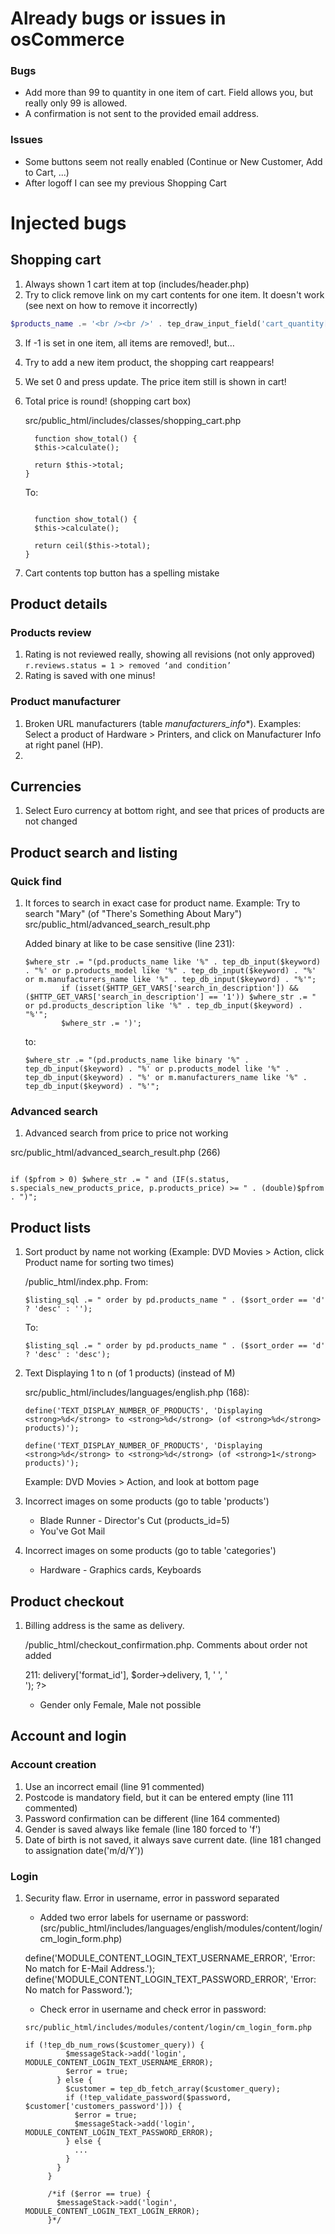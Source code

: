 # Already bugs or issues in osCommerce

### Bugs

- Add more than 99 to quantity in one item of cart. Field allows you, but really only
99 is allowed.
- A confirmation is not sent to the provided email address.

### Issues

- Some buttons seem not really enabled (Continue or New Customer, Add to Cart, ...) 
- After logoff I can see my previous Shopping Cart

# Injected bugs
   
## Shopping cart

1. Always shown 1 cart item at top (includes/header.php)
1. Try to click remove link on my cart contents for one item. It doesn't work (see next on how to remove it incorrectly)
   
  ```php
  $products_name .= '<br /><br />' . tep_draw_input_field('cart_quantity[]', $products[$i]['quantity'], 'size="4"') . tep_draw_hidden_field('products_id[]', $products[$i]['id']) . tep_draw_button(IMAGE_BUTTON_UPDATE, 'refresh') . '&nbsp;&nbsp;&nbsp;' . TEXT_OR . '<a href="' . tep_href_link(FILENAME_SHOPPING_CART, 'products_id=' . $products[$i]['id'] . '&action=remove_products') . '">' . TEXT_REMOVE . '</a>';
  ```

3. If -1 is set in one item, all items are removed!, but…
4. Try to add a new item product, the shopping cart reappears!
5. We set 0 and press update. The price item still is shown in cart!
6. Total price is round! (shopping cart box)
   
    src/public_html/includes/classes/shopping_cart.php
   
    ```
      function show_total() {
      $this->calculate();

      return $this->total;
    }
    ```

    To:
    ```

      function show_total() {
      $this->calculate();

      return ceil($this->total);
    }
    ```

7. Cart contents top button has a spelling mistake

## Product details

### Products review 

1. Rating is not reviewed really, showing all revisions (not only approved)
```r.reviews.status = 1 > removed ‘and condition’```
1. Rating is saved with one minus!

### Product manufacturer

1. Broken URL manufacturers (table *manufacturers_info**). Examples: Select a product of Hardware > Printers, and click on Manufacturer Info at right panel (HP).
2. 


## Currencies

1. Select Euro currency at bottom right, and see that prices of products are not changed

## Product search and listing  

### Quick find

1. It forces to search in exact case for product name. Example: Try to search "Mary" (of "There's Something About Mary")
  src/public_html/advanced_search_result.php
    
    Added binary at like to be case sensitive (line 231):

    ```
    $where_str .= "(pd.products_name like '%" . tep_db_input($keyword) . "%' or p.products_model like '%" . tep_db_input($keyword) . "%' or m.manufacturers_name like '%" . tep_db_input($keyword) . "%'";
            if (isset($HTTP_GET_VARS['search_in_description']) && ($HTTP_GET_VARS['search_in_description'] == '1')) $where_str .= " or pd.products_description like '%" . tep_db_input($keyword) . "%'";
            $where_str .= ')';
    ```
    to:

    ```
    $where_str .= "(pd.products_name like binary '%" . tep_db_input($keyword) . "%' or p.products_model like '%" . tep_db_input($keyword) . "%' or m.manufacturers_name like '%" . tep_db_input($keyword) . "%'";
    ```

### Advanced search

1. Advanced search from price to price not working

  src/public_html/advanced_search_result.php (266)

  ```
  
  if ($pfrom > 0) $where_str .= " and (IF(s.status, s.specials_new_products_price, p.products_price) >= " . (double)$pfrom . ")";

  ```

## Product lists

1. Sort product by name not working (Example: DVD Movies > Action, click Product name for sorting two times)
   
    /public_html/index.php. From:

    ```
    $listing_sql .= " order by pd.products_name " . ($sort_order == 'd' ? 'desc' : '');
    ```

    To:

    ```
    $listing_sql .= " order by pd.products_name " . ($sort_order == 'd' ? 'desc' : 'desc');
    ```

1. Text Displaying 1 to n (of 1 products) (instead of M)

      src/public_html/includes/languages/english.php (168):

      ```
      define('TEXT_DISPLAY_NUMBER_OF_PRODUCTS', 'Displaying <strong>%d</strong> to <strong>%d</strong> (of <strong>%d</strong> products)');

      ```

      ```
      define('TEXT_DISPLAY_NUMBER_OF_PRODUCTS', 'Displaying <strong>%d</strong> to <strong>%d</strong> (of <strong>1</strong> products)');
      ```

      Example: DVD Movies > Action, and look at bottom page

1. Incorrect images on some products (go to table 'products')
   
   - Blade Runner - Director's Cut (products_id=5)
   - You've Got Mail

1. Incorrect images on some products (go to table 'categories')
   
   - Hardware - Graphics cards, Keyboards   

## Product checkout

1. Billing address is the same as delivery.

     /public_html/checkout_confirmation.php. Comments about order not added

     211:  <td><?php echo tep_address_format($order->delivery['format_id'], $order->delivery, 1, ' ', '<br />'); ?></td>
   
    * Gender only Female, Male not possible

## Account and login
  
### Account creation

1. Use an incorrect email (line 91 commented)
1. Postcode is mandatory field, but it can be entered empty (line 111 commented)
1. Password confirmation can be different (line 164 commented)
1. Gender is saved always like female (line 180 forced to 'f')
1. Date of birth is not saved, it always save current date. (line 181 changed to assignation date('m/d/Y'))

### Login

1. Security flaw. Error in username, error in password separated
     
     * Added two error labels for username or password:
     (src/public_html/includes/languages/english/modules/content/login/cm_login_form.php)
     
     define('MODULE_CONTENT_LOGIN_TEXT_USERNAME_ERROR', 'Error: No match for E-Mail Address.');
     define('MODULE_CONTENT_LOGIN_TEXT_PASSWORD_ERROR', 'Error: No match for Password.');
        
     * Check error in username and check error in password:
      
     ```src/public_html/includes/modules/content/login/cm_login_form.php```
    
     ```
     if (!tep_db_num_rows($customer_query)) {
              $messageStack->add('login', MODULE_CONTENT_LOGIN_TEXT_USERNAME_ERROR);
              $error = true;
            } else {
              $customer = tep_db_fetch_array($customer_query);
              if (!tep_validate_password($password, $customer['customers_password'])) {
                $error = true;
                $messageStack->add('login', MODULE_CONTENT_LOGIN_TEXT_PASSWORD_ERROR);
              } else {
                ...
              }
            }
          }
    
          /*if ($error == true) {
            $messageStack->add('login', MODULE_CONTENT_LOGIN_TEXT_LOGIN_ERROR);
          }*/
     ```
  


   
   